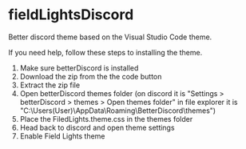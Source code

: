 # fieldLightsDiscord
Better discord theme based on the Visual Studio Code theme.

If you need help, follow these steps to installing the theme.
1. Make sure betterDiscord is installed
2. Download the zip from the the code button
3. Extract the zip file
4. Open betterDiscord themes folder (on discord it is "Settings > betterDiscord > themes > Open themes folder" in file explorer it is "C:\Users\(User)\AppData\Roaming\BetterDiscord\themes")
5. Place the FiledLights.theme.css in the themes folder
6. Head back to discord and open theme settings
7. Enable Field Lights theme
